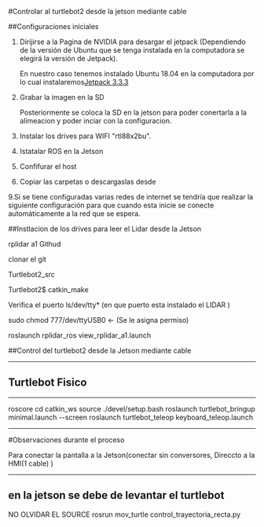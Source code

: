 #Controlar al turtlebot2 desde la jetson mediante cable 

##Configuraciones iniciales 
1. Dirijirse a la Pagina de NVIDIA para desargar el jetpack (Dependiendo de la versión de Ubuntu que se tenga instalada en la computadora se elegirá la versión de Jetpack).

    En nuestro caso tenemos instalado Ubuntu 18.04 en la computadora por lo cual            instalaremos[Jetpack 3.3.3](https://developer.nvidia.com/embedded/jetpack-3_3_3)


3. Grabar la imagen en la SD


   Posteriormente se coloca la SD en la jetson para poder conertarla a la alimeacion y      poder inciar con la configuracion. 

4. Instalar los drives para WIFI  "rtl88x2bu".  

5. Istatalar ROS en la Jetson

6. Confifurar el host
   
8. Copiar las carpetas o descargaslas desde

9.Si se tiene configuradas varias redes de internet se tendría que realizar la siguiente configuración para que cuando esta inicie se conecte automáticamente a la red que se espera.


##Instlacion de los drives para leer el Lidar desde la Jetson

rplidar a1 Githud       

clonar el git                 

Turtlebot2_src

Turtlebot2$ catkin_make

Verifica el puerto ls/dev/tty*        (en que puerto esta instalado el LIDAR )

sudo chmod 777/dev/ttyUSB0                                                  ← (Se le asigna permiso)

roslaunch rplidar_ros view_rplidar_a1.launch









##Control del turtlebot2 desde la Jetson mediante cable





*********************************************
Turtlebot Fisico
-------------------------------
*****
roscore
cd catkin_ws
source ./devel/setup.bash
 roslaunch turtlebot_bringup minimal.launch --screen
roslaunch turtlebot_teleop keyboard_teleop.launch


**************************************














#Observaciones durante el proceso 

Para conectar la pantalla a la Jetson(conectar sin conversores, Direccto a la HMI(1 cable) )



 --------------------
 en la jetson se debe de levantar el turtlebot 
 --------------------
 NO OLVIDAR EL SOURCE 
  rosrun mov_turtle control_trayectoria_recta.py 

